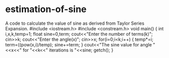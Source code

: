 # estimation-of-sine
A code to calculate the value of sine as derived from Taylor Series Expansion.
#include <iostream.h>
#include <constream.h>
void main()
{
int i,x,k,temp=1;
float sine=0,term;
cout<<"Enter the number of terms(k)";
cin>>k;
cout<<"Enter the angle(x)";
cin>>x;
for(i=0;i<k;i++)
{
temp*=i;
term=((pow(x,i)/temp);
sine+=term;
}
cout<<"The sine value for angle "<<x<<" for "<<k<<" iterations is "<<sine;
getch();
}
